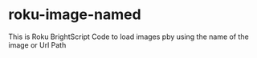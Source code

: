 # roku-image-named
This is Roku BrightScript Code to load images pby using the name of the image or Url Path 
